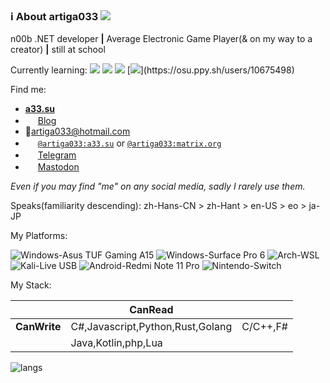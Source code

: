 ### ℹ About artiga033   ![](https://visitor-badge.laobi.icu/badge?page_id=artiga033.artiga033)

n00b .NET developer **|** Average Electronic Game Player(& on my way to a creator) **|** still at school 

Currently learning: ![](https://img.shields.io/badge/-Unity-%23444444?logo=Unity) ![](https://img.shields.io/badge/-blender-%23ffe02b?logo=blender) ![](https://img.shields.io/badge/-Rust-%23f74c00?logo=Rust) [![](https://img.shields.io/badge/-osu!-%23fdfbfc?logo=osu!)](https://osu.ppy.sh/users/10675498)

Find me: 
- [**a33.su**](https://a33.su)
- <img width="16px" height="16px" src="https://blog.artiga.top/favicon.png" /> [Blog](https://blog.artiga.top)<br/>
- 📧[artiga033@hotmail.com](mailto:artiga033@hotmail.com)<br/>
- <img width="16px" height="16px" src="https://matrix.org/assets/favicon.svg" /> [`@artiga033:a33.su`](https://matrix.to/#/@artiga033:a33.su) or [`@artiga033:matrix.org`](https://matrix.to/#/@artiga033:matrix.org)
- <img width="16px" height="16px" src="https://telegram.org/img/favicon-16x16.png" /> [Telegram](https://t.me/artiga033)
- <img width="16px" height="16px" src="https://mastodon.social/favicon.ico" /> <a rel="me" href="https://mastodon.social/@artiga033">Mastodon</a>

*Even if you may find "me" on any social media, sadly I rarely use them.*

Speaks(familiarity descending): zh-Hans-CN > zh-Hant > en-US > eo > ja-JP 

My Platforms:

![Windows-Asus TUF Gaming A15](https://img.shields.io/static/v1?label=Windows&message=ASUS%20TUF%20Gaming%20A15&color=%23e3e3e3&labelColor=%230078D6&style=for-the-badge&logo=windows11)
![Windows-Surface Pro 6](https://img.shields.io/static/v1?label=Windows&message=Surface%20Pro%206&color=%23444444&labelColor=%230078D6&style=for-the-badge&logo=windows11)
![Arch-WSL](https://img.shields.io/static/v1?label=Arch%20Linux&message=WSL&color=%230078D4&labelColor=%23e3e3e3&logo=archlinux&style=for-the-badge)
![Kali-Live USB](https://img.shields.io/static/v1?label=Kali%20Linux&message=Live%20USB&color=%23c2cad3&labelColor=%23cfd3df&logo=kalilinux&style=for-the-badge)
![Android-Redmi Note 11 Pro](https://img.shields.io/static/v1?label=Android&message=Redmi%20Note%2011%20Pro&color=%2334CC44&labelColor=%23e3e3e3&logo=android&style=for-the-badge)
![Nintendo-Switch](https://img.shields.io/static/v1?label=Nintendo&message=Switch&color=%234460dd&labelColor=%23E60012&logo=nintendoswitch&style=for-the-badge)

My Stack:

|               | CanRead                        |          |
|---------------|--------------------------------|----------|
| **CanWrite**  |C#,Javascript,Python,Rust,Golang|C/C++,F#
|               |Java,Kotlin,php,Lua             |

![langs](https://github-readme-stats.vercel.app/api/top-langs/?username=artiga033&layout=compact&langs_count=10&bg_color=33,4A9E9F,A8E6E6 "languages")
